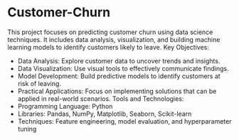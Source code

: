 # Customer-Churn
This project focuses on predicting customer churn using data science techniques. It includes data analysis, visualization, and building machine learning models to identify customers likely to leave.
Key Objectives:
- Data Analysis: Explore customer data to uncover trends and insights.
- Data Visualization: Use visual tools to effectively communicate findings.
- Model Development: Build predictive models to identify customers at risk of leaving.
- Practical Applications: Focus on implementing solutions that can be applied in real-world scenarios.
Tools and Technologies:
- Programming Language: Python
- Libraries: Pandas, NumPy, Matplotlib, Seaborn, Scikit-learn
- Techniques: Feature engineering, model evaluation, and hyperparameter tuning

